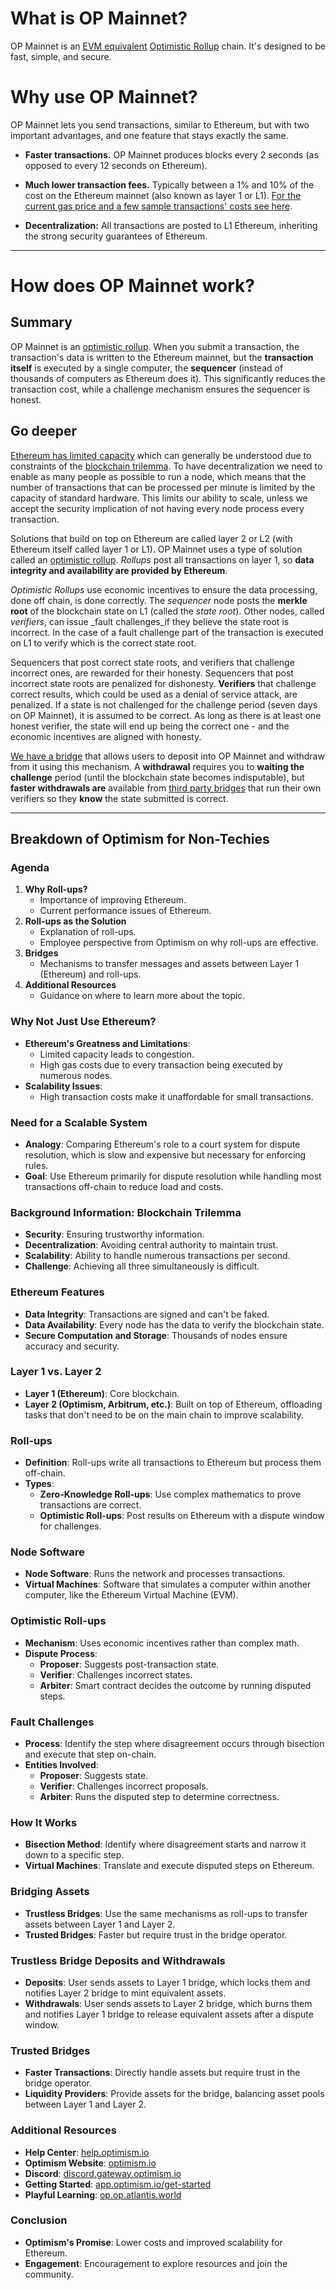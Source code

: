 
# What is OP Mainnet?

OP Mainnet is an [EVM equivalent](https://medium.com/ethereum-optimism/introducing-evm-equivalence-5c2021deb306)  [Optimistic Rollup](https://research.paradigm.xyz/rollups) chain. It's designed to be fast, simple, and secure.

# Why use OP Mainnet?
OP Mainnet lets you send transactions, similar to Ethereum, but with two important advantages, and one feature that stays exactly the same.

-   **Faster transactions.**  OP Mainnet produces blocks every 2 seconds (as opposed to every 12 seconds on Ethereum).
    
-   **Much lower transaction fees.**  Typically between a 1% and 10% of the cost on the Ethereum mainnet (also known as layer 1 or L1).  [For the current gas price and a few sample transactions' costs see here](https://public-grafana.optimism.io/d/9hkhMxn7z/public-dashboard?orgId=1&refresh=5m).
    
-   **Decentralization:** All transactions are posted to L1 Ethereum, inheriting the strong security guarantees of Ethereum.


----
# How does OP Mainnet work?
## Summary

OP Mainnet is an  [optimistic rollup](https://ethereum.org/en/developers/docs/scaling/layer-2-rollups/#optimistic-rollups). When you submit a transaction, the transaction's data is written to the Ethereum mainnet, but the **transaction itself** is executed by a single computer, the **sequencer** (instead of thousands of computers as Ethereum does it). This significantly reduces the transaction cost, while a challenge mechanism ensures the sequencer is honest.

## Go deeper

[Ethereum has limited capacity](https://ethereum.org/en/layer-2/) which can generally be understood due to constraints of the  [blockchain trilemma](https://medium.com/certik/the-blockchain-trilemma-decentralized-scalable-and-secure-e9d8c41a87b3). To have decentralization we need to enable as many people as possible to run a node, which means that the number of transactions that can be processed per minute is limited by the capacity of standard hardware. This limits our ability to scale, unless we accept the security implication of not having every node process every transaction.  
  

Solutions that build on top on Ethereum are called layer 2 or L2 (with Ethereum itself called layer 1 or L1). OP Mainnet uses a type of solution called an  [optimistic rollup](https://ethereum.org/en/developers/docs/scaling/optimistic-rollups/).  _Rollups_ post all transactions on layer 1, so **data integrity and availability are provided by Ethereum**.  
  

_Optimistic Rollups_ use economic incentives to ensure the data processing, done off chain, is done correctly. The  _sequencer_ node posts the **merkle root** of the blockchain state on L1 (called the  _state root_). Other nodes, called  _verifiers_, can issue  _fault challenges_if they believe the state root is incorrect. In the case of a fault challenge part of the transaction is executed on L1 to verify which is the correct state root.  
  

Sequencers that post correct state roots, and verifiers that challenge incorrect ones, are rewarded for their honesty. Sequencers that post incorrect state roots are penalized for dishonesty. **Verifiers** that challenge correct results, which could be used as a denial of service attack, are penalized. If a state is not challenged for the challenge period (seven days on OP Mainnet), it is assumed to be correct. As long as there is at least one honest verifier, the state will end up being the correct one - and the economic incentives are aligned with honesty.  
  

[We have a bridge](https://app.optimism.io/bridge)  that allows users to deposit into OP Mainnet and withdraw from it using this mechanism. A **withdrawal** requires you to **waiting the challenge** period (until the blockchain state becomes indisputable), but **faster withdrawals are** available from  [third party bridges](https://www.optimism.io/apps/bridges)  that run their own verifiers so they  **know** the state submitted is correct.  
  

------------------

## Breakdown of Optimism for Non-Techies 

### Agenda
1. **Why Roll-ups?**
   - Importance of improving Ethereum.
   - Current performance issues of Ethereum.
2. **Roll-ups as the Solution**
   - Explanation of roll-ups.
   - Employee perspective from Optimism on why roll-ups are effective.
3. **Bridges**
   - Mechanisms to transfer messages and assets between Layer 1 (Ethereum) and roll-ups.
4. **Additional Resources**
   - Guidance on where to learn more about the topic.

### Why Not Just Use Ethereum?
- **Ethereum's Greatness and Limitations**: 
  - Limited capacity leads to congestion.
  - High gas costs due to every transaction being executed by numerous nodes.
- **Scalability Issues**:
  - High transaction costs make it unaffordable for small transactions.

### Need for a Scalable System
- **Analogy**: Comparing Ethereum's role to a court system for dispute resolution, which is slow and expensive but necessary for enforcing rules.
- **Goal**: Use Ethereum primarily for dispute resolution while handling most transactions off-chain to reduce load and costs.

### Background Information: Blockchain Trilemma
- **Security**: Ensuring trustworthy information.
- **Decentralization**: Avoiding central authority to maintain trust.
- **Scalability**: Ability to handle numerous transactions per second.
- **Challenge**: Achieving all three simultaneously is difficult.

### Ethereum Features
- **Data Integrity**: Transactions are signed and can't be faked.
- **Data Availability**: Every node has the data to verify the blockchain state.
- **Secure Computation and Storage**: Thousands of nodes ensure accuracy and security.

### Layer 1 vs. Layer 2
- **Layer 1 (Ethereum)**: Core blockchain.
- **Layer 2 (Optimism, Arbitrum, etc.)**: Built on top of Ethereum, offloading tasks that don't need to be on the main chain to improve scalability.

### Roll-ups
- **Definition**: Roll-ups write all transactions to Ethereum but process them off-chain.
- **Types**:
  - **Zero-Knowledge Roll-ups**: Use complex mathematics to prove transactions are correct.
  - **Optimistic Roll-ups**: Post results on Ethereum with a dispute window for challenges.

### Node Software
- **Node Software**: Runs the network and processes transactions.
- **Virtual Machines**: Software that simulates a computer within another computer, like the Ethereum Virtual Machine (EVM).

### Optimistic Roll-ups
- **Mechanism**: Uses economic incentives rather than complex math.
- **Dispute Process**: 
  - **Proposer**: Suggests post-transaction state.
  - **Verifier**: Challenges incorrect states.
  - **Arbiter**: Smart contract decides the outcome by running disputed steps.

### Fault Challenges
- **Process**: Identify the step where disagreement occurs through bisection and execute that step on-chain.
- **Entities Involved**:
  - **Proposer**: Suggests state.
  - **Verifier**: Challenges incorrect proposals.
  - **Arbiter**: Runs the disputed step to determine correctness.

### How It Works
- **Bisection Method**: Identify where disagreement starts and narrow it down to a specific step.
- **Virtual Machines**: Translate and execute disputed steps on Ethereum.

### Bridging Assets
- **Trustless Bridges**: Use the same mechanisms as roll-ups to transfer assets between Layer 1 and Layer 2.
- **Trusted Bridges**: Faster but require trust in the bridge operator.

### Trustless Bridge Deposits and Withdrawals
- **Deposits**: User sends assets to Layer 1 bridge, which locks them and notifies Layer 2 bridge to mint equivalent assets.
- **Withdrawals**: User sends assets to Layer 2 bridge, which burns them and notifies Layer 1 bridge to release equivalent assets after a dispute window.

### Trusted Bridges
- **Faster Transactions**: Directly handle assets but require trust in the bridge operator.
- **Liquidity Providers**: Provide assets for the bridge, balancing asset pools between Layer 1 and Layer 2.

### Additional Resources
- **Help Center**: [help.optimism.io](https://help.optimism.io)
- **Optimism Website**: [optimism.io](https://optimism.io)
- **Discord**: [discord.gateway.optimism.io](https://discord.gateway.optimism.io)
- **Getting Started**: [app.optimism.io/get-started](https://app.optimism.io/get-started)
- **Playful Learning**: [op.op.atlantis.world](https://op.op.atlantis.world)

### Conclusion
- **Optimism's Promise**: Lower costs and improved scalability for Ethereum.
- **Engagement**: Encouragement to explore resources and join the community.

